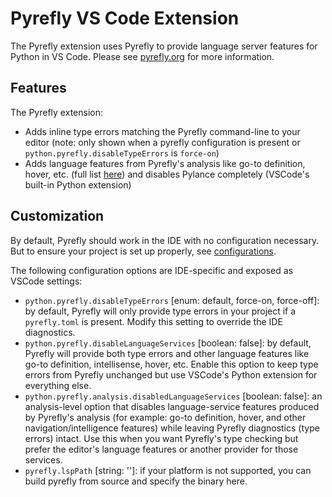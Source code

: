 # Pyrefly VS Code Extension

The Pyrefly extension uses Pyrefly to provide language server features for
Python in VS Code. Please see [pyrefly.org](https://pyrefly.org/) for more
information.

## Features

The Pyrefly extension:

- Adds inline type errors matching the Pyrefly command-line to your editor
  (note: only shown when a pyrefly configuration is present or
  `python.pyrefly.disableTypeErrors` is `force-on`)
- Adds language features from Pyrefly's analysis like go-to definition, hover,
  etc. (full list [here](https://github.com/facebook/pyrefly/issues/344)) and
  disables Pylance completely (VSCode's built-in Python extension)

## Customization

By default, Pyrefly should work in the IDE with no configuration necessary. But
to ensure your project is set up properly, see
[configurations](https://pyrefly.org/en/docs/configuration/).

The following configuration options are IDE-specific and exposed as VSCode
settings:

- `python.pyrefly.disableTypeErrors` [enum: default, force-on, force-off]: by
  default, Pyrefly will only provide type errors in your project if a
  `pyrefly.toml` is present. Modify this setting to override the IDE
  diagnostics.
- `python.pyrefly.disableLanguageServices` [boolean: false]: by default, Pyrefly
  will provide both type errors and other language features like go-to
  definition, intellisense, hover, etc. Enable this option to keep type errors
  from Pyrefly unchanged but use VSCode's Python extension for everything else.
 - `python.pyrefly.analysis.disabledLanguageServices` [boolean: false]: an
   analysis-level option that disables language-service features produced by
   Pyrefly's analysis (for example: go-to definition, hover, and other
   navigation/intelligence features) while leaving Pyrefly diagnostics
   (type errors) intact. Use this when you want Pyrefly's type checking but
   prefer the editor's language features or another provider for those
   services.
- `pyrefly.lspPath` [string: '']: if your platform is not supported, you can
  build pyrefly from source and specify the binary here.
